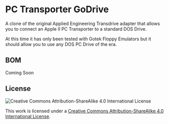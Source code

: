 # PC Transporter GoDrive

A clone of the original Applied Engineering Transdrive adapter that allows
you to connect an Apple II PC Transporter to a standard DOS Drive.

At this time it has only been tested with Gotek Floppy Emulators but it
should allow you to use any DOS PC Drive of the era. 

## BOM

Coming Soon

## License

![Creative Commons Attribution-ShareAlike 4.0 International License](https://i.creativecommons.org/l/by-sa/4.0/88x31.png)

This work is licensed under a [Creative Commons Attribution-ShareAlike 4.0 International License](http://creativecommons.org/licenses/by-sa/4.0/).